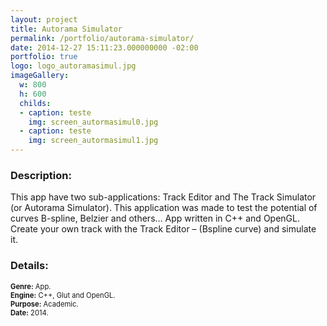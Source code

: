 ```yaml
---
layout: project
title: Autorama Simulator
permalink: /portfolio/autorama-simulator/
date: 2014-12-27 15:11:23.000000000 -02:00
portfolio: true
logo: logo_autoramasimul.jpg
imageGallery:
  w: 800
  h: 600
  childs:
  - caption: teste
    img: screen_autormasimul0.jpg
  - caption: teste
    img: screen_autormasimul1.jpg
---
```


<h3>Description:</h3>

This app have two sub-applications: Track Editor and The Track Simulator (or Autorama Simulator).
This application was made to test the potential of curves B-spline, Belzier and others… App written in C++ and OpenGL.
Create your own track with the Track Editor – (Bspline curve) and simulate it.

<h3>Details:</h3>
<p style="font-size:0.8em">
<strong>Genre:</strong> App.<br>
<strong>Engine:</strong> C++, Glut and OpenGL.<br>
<strong>Purpose:</strong> Academic.<br>
<strong>Date:</strong> 2014.<br>
</p>
